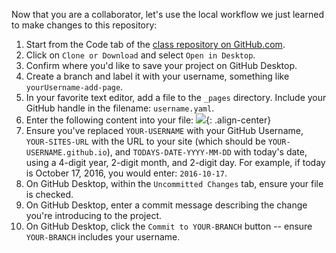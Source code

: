 
Now that you are a collaborator, let's use the local workflow we just learned to make changes to this repository:

1. Start from the Code tab of the [class repository on GitHub.com](https://github.com/githubschool/on-demand-github-pages/).
1. Click on `Clone or Download` and select `Open in Desktop`.
1. Confirm where you'd like to save your project on GitHub Desktop.
1. Create a branch and label it with your username, something like `yourUsername-add-page`.
1. In your favorite text editor, add a file to the `_pages` directory. Include your GitHub handle in the filename: `username.yaml`.
1. Enter the following content into your file:
  ![]({{site.baseurl}}/images/github-pages-code.png){: .align-center}
1. Ensure you've replaced `YOUR-USERNAME` with your GitHub Username, `YOUR-SITES-URL` with the URL to your site (which should be `YOUR-USERNAME.github.io`), and `TODAYS-DATE-YYYY-MM-DD` with today's date, using a 4-digit year, 2-digit month, and 2-digit day. For example, if today is October 17, 2016, you would enter: `2016-10-17`.
1. On GitHub Desktop, within the `Uncommitted Changes` tab, ensure your file is checked.
1. On GitHub Desktop, enter a commit message describing the change you're introducing to the project.
1. On GitHub Desktop, click the `Commit to YOUR-BRANCH` button -- ensure `YOUR-BRANCH` includes your username.
